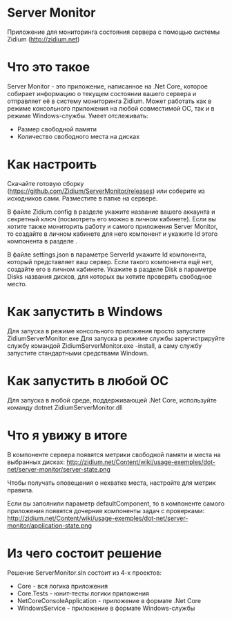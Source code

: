 # Server Monitor
Приложение для мониторинга состояния сервера с помощью системы Zidium (http://zidium.net)

# Что это такое
Server Monitor - это приложение, написанное на .Net Core, которое собирает информацию о текущем состоянии вашего сервера и отправляет её в систему мониторинга Zidium.
Может работать как в режиме консольного приложения на любой совместимой ОС, так и в режиме Windows-службы.
Умеет отслеживать:
- Размер свободной памяти
- Количество свободного места на дисках

# Как настроить
Скачайте готовую сборку (https://github.com/Zidium/ServerMonitor/releases) или соберите из исходников сами.
Разместите в папке на сервере.

В файле Zidium.config в разделе <access> укажите название вашего аккаунта и секретный ключ (посмотреть его можно в личном кабинете).
Если вы хотите также мониторить работу и самого приложения Server Monitor, то создайте в личном кабинете для него компонент и укажите Id этого компонента в разделе <defaultComponent>.

В файле settings.json в параметре ServerId укажите Id компонента, который представляет ваш сервер. Если такого компонента ещё нет, создайте его в личном кабинете.
Укажите в разделе Disk в параметре Disks названия дисков, для которых вы хотите проверять свободное место.

# Как запустить в Windows
Для запуска в режиме консольного приложения просто запустите ZidiumServerMonitor.exe
Для запуска в режиме службы зарегистрируйте службу командой ZidiumServerMonitor.exe -install, а саму службу запустите стандартными средствами Windows.

# Как запустить в любой ОС
Для запуска в любой среде, поддерживающей .Net Core, используйте команду dotnet ZidiumServerMonitor.dll

# Что я увижу в итоге
В компоненте сервера появятся метрики свободной памяти и места на выбранных дисках:
http://zidium.net/Content/wiki/usage-exemples/dot-net/server-monitor/server-state.png

Чтобы получать оповещения о нехватке места, настройте для метрик правила.

Если вы заполнили параметр defaultComponent, то в компоненте самого приложения появятся дочерние компоненты задач с проверками:
http://zidium.net/Content/wiki/usage-exemples/dot-net/server-monitor/application-state.png

# Из чего состоит решение
Решение ServerMonitor.sln состоит из 4-х проектов:
- Core - вся логика приложения
- Core.Tests - юнит-тесты логики приложения
- NetCoreConsoleApplication - приложение в формате .Net Core
- WindowsService - приложение в формате Windows-службы
